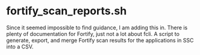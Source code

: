 # fortify_scan_reports.sh
Since it seemed impossible to find guidance, I am adding this in. There is plenty of documentation for Fortify, just not a lot about fcli. A script to generate, export, and merge Fortify scan results for the applications in SSC into a CSV.
